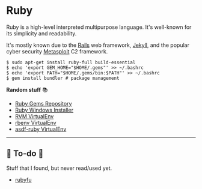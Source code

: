 # Ruby

<div class="row row-cols-lg-2"><div>

Ruby is a high-level interpreted multipurpose language. It's well-known for its simplicity and readability.

It's mostly known due to the [Rails](https://rubyonrails.org/) web framework, [Jekyll](/programming-languages/web/topics/ssg/jekyll/index.md), and the popular cyber security [Metasploit](https://www.metasploit.com/) C2 framework.

```shell!
$ sudo apt-get install ruby-full build-essential
$ echo 'export GEM_HOME="$HOME/.gems"' >> ~/.bashrc
$ echo 'export PATH="$HOME/.gems/bin:$PATH"' >> ~/.bashrc
$ gem install bundler # package management
```
</div><div>

**Random stuff** 📚

* [Ruby Gems Repository](https://rubygems.org/)
* [Ruby Windows Installer](https://rubyinstaller.org/)
* [RVM VirtualEnv](https://rvm.io/)
* [rbenv VirtualEnv](https://github.com/rbenv/rbenv)
* [asdf-ruby VirtualEnv](https://github.com/asdf-vm/asdf-ruby)
</div></div>

<hr class="sep-both">

## 👻 To-do 👻

Stuff that I found, but never read/used yet.

<div class="row row-cols-lg-2"><div>

* [rubyfu](https://rubyfu.net/)
</div><div>
</div></div>
